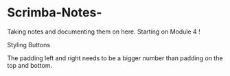 # Scrimba-Notes-
Taking notes and documenting them on here. Starting on Module 4 !


Styling Buttons 

The padding left and right needs to be a bigger number than padding on the top and bottom. 
